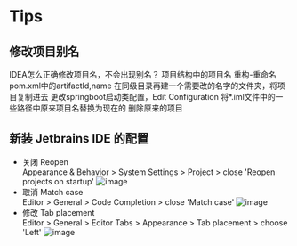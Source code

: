 # Tips

## 修改项目别名

IDEA怎么正确修改项目名，不会出现别名？
项目结构中的项目名
重构-重命名
pom.xml中的artifactId,name
在同级目录再建一个需要改的名字的文件夹，将项目复制进去
更改springboot启动类配置，Edit Configuration
将*.iml文件中的一些路径中原来项目名替换为现在的
删除原来的项目  

## 新装 Jetbrains IDE 的配置
- 关闭 Reopen  
  Appearance & Behavior > System Settings > Project > close 'Reopen projects on startup'
  ![image](https://user-images.githubusercontent.com/65496608/158004682-6e016c85-fdce-4ea2-8571-c6693dc10a27.png)
- 取消 Match case  
  Editor > General > Code Completion > close 'Match case'
  ![image](https://user-images.githubusercontent.com/65496608/158004848-8360b3bb-c3cf-407e-beff-3701e486901c.png)
- 修改 Tab placement  
  Editor > General > Editor Tabs > Appearance > Tab placement > choose 'Left'
  ![image](https://user-images.githubusercontent.com/65496608/158005037-3388748a-6326-4d9b-b519-d6f1e8222e01.png)
